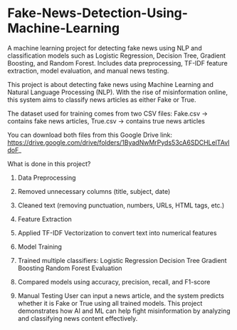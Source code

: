 # Fake-News-Detection-Using-Machine-Learning
A machine learning project for detecting fake news using NLP and classification models such as Logistic Regression, Decision Tree, Gradient Boosting, and Random Forest. Includes data preprocessing, TF-IDF feature extraction, model evaluation, and manual news testing.

This project is about detecting fake news using Machine Learning and Natural Language Processing (NLP). With the rise of misinformation online, this system aims to classify news articles as either Fake or True.

The dataset used for training comes from two CSV files:
Fake.csv → contains fake news articles,
True.csv → contains true news articles

You can download both files from this Google Drive link: https://drive.google.com/drive/folders/1ByadNwMrPyds53cA6SDCHLelTAvIdoF_

What is done in this project?
1. Data Preprocessing
2. Removed unnecessary columns (title, subject, date)
3. Cleaned text (removing punctuation, numbers, URLs, HTML tags, etc.)
4. Feature Extraction
5. Applied TF-IDF Vectorization to convert text into numerical features
6. Model Training
7. Trained multiple classifiers:
    Logistic Regression
    Decision Tree
    Gradient Boosting
    Random Forest
    Evaluation

8. Compared models using accuracy, precision, recall, and F1-score

9. Manual Testing
   User can input a news article, and the system predicts whether it is Fake or True using all trained models. This project demonstrates how AI and ML can help fight misinformation by analyzing and classifying news content effectively.
